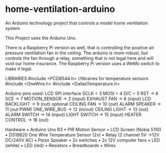 # home-ventilation-arduino
An Arduino technology project that 
controls a model home ventilation system

This Project uses the Arduino Uno.

There is a Raspberry Pi version as well, 
that is controlling the positive air pressure ventilation fan
in the ceiling. The arduino is more robust, but controls the fan
through a relay, something that is not legal here and will void our 
home insurance. The Raspberry Pi version uses a WeMo switch to make it legal.

LIBRARIES 
#include <PCD8544.h>
//libraries for temperature sensors 
#include <OneWire.h>
#include <DallasTemperature.h>

Arduino pins used:
LCD SPI interface
  SCLK = 3
  MOSI = 4 
  D/C = 5 
  RST -> 6 
  SCE -> 7
MOTION_SENSOR -> 2 (input)
EXHAUST FAN  -> 8 (input)
LCD BACKLIGHT  -> 9 (out) optional
CEILING FAN  -> 10 (out)
ALARM SPEAKER -> 11 (out PWM)
ONE_WIRE_BUS -> 12 (in/out)
CEILING LIGHT -> 13 (out)
ALARM SWITCH -> 14 (input) 
LIGHT SWITCH -> 15 (input) 
HEATER CONTROL -> 16 (out)
       
Hardware
•	Arduino Uno R3
•	PIR Motion Sensor
•	LCD Screen (Nokia 5110) 
•	DS18B20 One Wire Temperature Sensor (2x)
•	Relay (2 channel 5V ->12V DC/240V AC)
•	Peizo Speaker 
•	2x switches 
•	2x 12V computer fans 
•	LED (white)
•	LED (red)
•	Resistors 
•	Breadboards 
•	Wires
